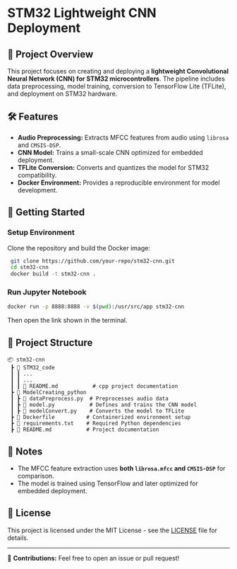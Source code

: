 # STM32 Lightweight CNN Deployment

## 📌 Project Overview
This project focuses on creating and deploying a **lightweight Convolutional Neural Network (CNN) for STM32 microcontrollers**. The pipeline includes data preprocessing, model training, conversion to TensorFlow Lite (TFLite), and deployment on STM32 hardware.

## 🛠 Features
- **Audio Preprocessing:** Extracts MFCC features from audio using `librosa` and `CMSIS-DSP`.
- **CNN Model:** Trains a small-scale CNN optimized for embedded deployment.
- **TFLite Conversion:** Converts and quantizes the model for STM32 compatibility.
- **Docker Environment:** Provides a reproducible environment for model development.

## 🚀 Getting Started
### Setup Environment
Clone the repository and build the Docker image:
```sh
 git clone https://github.com/your-repo/stm32-cnn.git
 cd stm32-cnn
 docker build -t stm32-cnn .
```

### Run Jupyter Notebook
```sh
docker run -p 8888:8888 -v $(pwd):/usr/src/app stm32-cnn
```
Then open the link shown in the terminal.


## 📂 Project Structure
```
📦 stm32-cnn
 ┣ 📂 STM32_code
 ┃ ┃ ... 
 ┃ ┃ ...
 ┃ ┃ 📜 README.md           # cpp project documentation
 ┣ 📂 ModelCreating_python
 ┃ ┣ 📜 dataPreprocess.py  # Preprocesses audio data
 ┃ ┣ 📜 model.py           # Defines and trains the CNN model
 ┃ ┣ 📜 modelConvert.py    # Converts the model to TFLite
 ┣ 📜 Dockerfile          # Containerized environment setup
 ┣ 📜 requirements.txt    # Required Python dependencies
 ┣ 📜 README.md           # Project documentation
```

## 📌 Notes
- The MFCC feature extraction uses **both `librosa.mfcc` and `CMSIS-DSP`** for comparison.
- The model is trained using TensorFlow and later optimized for embedded deployment.

## 📜 License
This project is licensed under the MIT License - see the [LICENSE](LICENSE) file for details.

---

🔹 **Contributions:** Feel free to open an issue or pull request!
